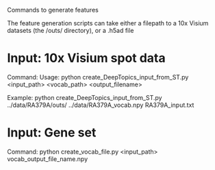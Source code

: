 Commands to generate features

The feature generation scripts can take either a filepath to a 10x Visium datasets (the /outs/ directory), or a .h5ad file

# Input: 10x Visium spot data

Command: Usage: python create_DeepTopics_input_from_ST.py <input_path> <vocab_path> <output_filename>

Example:
python create_DeepTopics_input_from_ST.py ../data/RA379A/outs/ ../data/RA379A_vocab.npy RA379A_input.txt


# Input: Gene set

Command: python create_vocab_file.py <input_path> vocab_output_file_name.npy
